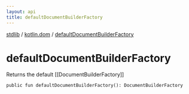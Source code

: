 ```yaml
---
layout: api
title: defaultDocumentBuilderFactory
---
```

[stdlib](../index.html) / [kotlin.dom](index.html) / [defaultDocumentBuilderFactory](defaultDocumentBuilderFactory.html)

# defaultDocumentBuilderFactory
Returns the default [[DocumentBuilderFactory]]
```
public fun defaultDocumentBuilderFactory(): DocumentBuilderFactory
```
